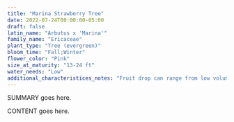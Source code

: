 ```yaml
---
title: "Marina Strawberry Tree"
date: 2022-07-24T00:00:00-05:00
draft: false
latin_name: "Arbutus x 'Marina'"
family_name: "Ericaceae"
plant_type: "Tree (evergreen)"
bloom_time: "Fall;Winter"
flower_color: "Pink"
size_at_maturity: "13-24 ft"
water_needs: "Low"
additional_characteristices_notes: "Fruit drop can range from low volume to significant."
---
```


SUMMARY goes here.

<!--more-->

CONTENT goes here.